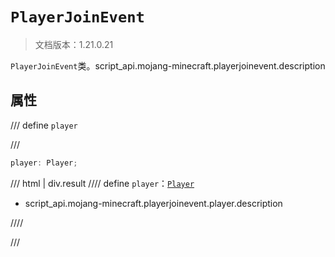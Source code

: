 # `PlayerJoinEvent`

> 文档版本：1.21.0.21

`PlayerJoinEvent`类。script_api.mojang-minecraft.playerjoinevent.description

## 属性

/// define
`player`


///

```js
player: Player;
```

/// html | div.result
//// define
`player`：[`Player`](./player.md)

- script_api.mojang-minecraft.playerjoinevent.player.description


////

///

